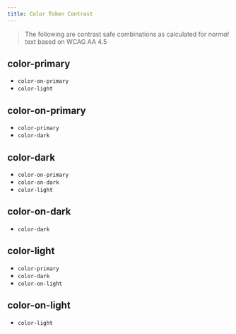 ```yaml
---
title: Color Token Contrast
---
```


> The following are contrast safe combinations as calculated for _normal_ text based on WCAG AA 4.5

## color-primary
  - `color-on-primary`
  - `color-light`

## color-on-primary
  - `color-primary`
  - `color-dark`

## color-dark
  - `color-on-primary`
  - `color-on-dark`
  - `color-light`

## color-on-dark
  - `color-dark`

## color-light
  - `color-primary`
  - `color-dark`
  - `color-on-light`

## color-on-light
  - `color-light`
